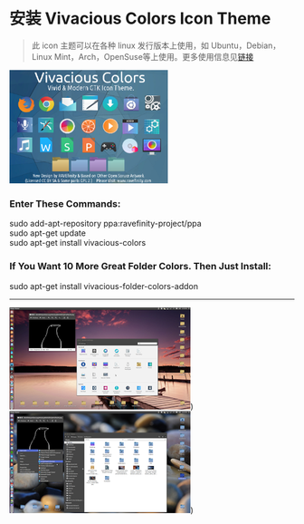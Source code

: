 # 安装 Vivacious Colors Icon Theme
>此 icon 主题可以在各种 linux 发行版本上使用，如 Ubuntu，Debian，Linux Mint，Arch，OpenSuse等上使用。更多使用信息见[链接](http://www.ravefinity.com/p/vivacious-colors-gtk-icon-theme.html)

<img src='./images/icon-theme/VivaciousBanner2015.png' width='280px' height='200px'>

### Enter These Commands:
sudo add-apt-repository ppa:ravefinity-project/ppa   
sudo apt-get update   
sudo apt-get install vivacious-colors   
  
### If You Want 10 More Great Folder Colors. Then Just Install:
sudo apt-get install vivacious-folder-colors-addon   

---

![](./images/icon-theme/VivaciousSS1.png))
![](./images/icon-theme/VivaciousSS2.png))